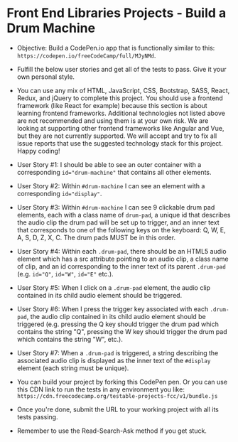 <h1>Front End Libraries Projects - Build a Drum Machine</h1>

 * Objective: Build a CodePen.io app that is functionally similar to this: ```https://codepen.io/freeCodeCamp/full/MJyNMd```.

 * Fulfill the below user stories and get all of the tests to pass. Give it your own personal style.

 * You can use any mix of HTML, JavaScript, CSS, Bootstrap, SASS, React, Redux, and jQuery to complete this project. You should use a frontend framework (like React for example) because this section is about learning frontend frameworks. Additional technologies not listed above are not recommended and using them is at your own risk. We are looking at supporting other frontend frameworks like Angular and Vue, but they are not currently supported. We will accept and try to fix all issue reports that use the suggested technology stack for this project. Happy coding!

 * User Story #1: I should be able to see an outer container with a corresponding ```id="drum-machine"``` that contains all other elements.

 * User Story #2: Within ```#drum-machine``` I can see an element with a corresponding ```id="display"```.

 * User Story #3: Within ```#drum-machine``` I can see 9 clickable drum pad elements, each with a class name of ```drum-pad```, a unique id that describes the audio clip the drum pad will be set up to trigger, and an inner text that corresponds to one of the following keys on the keyboard: Q, W, E, A, S, D, Z, X, C. The drum pads MUST be in this order.

 * User Story #4: Within each ```.drum-pad```, there should be an HTML5 audio element which has a src attribute pointing to an audio clip, a class name of clip, and an id corresponding to the inner text of its parent ```.drum-pad``` (e.g. ```id="Q"```, ```id="W"```, ```id="E"``` etc.).

 * User Story #5: When I click on a ```.drum-pad``` element, the audio clip contained in its child audio element should be triggered.

 * User Story #6: When I press the trigger key associated with each ```.drum-pad```, the audio clip contained in its child audio element should be triggered (e.g. pressing the Q key should trigger the drum pad which contains the string "Q", pressing the W key should trigger the drum pad which contains the string "W", etc.).

 * User Story #7: When a ```.drum-pad``` is triggered, a string describing the associated audio clip is displayed as the inner text of the ```#display``` element (each string must be unique).

 * You can build your project by forking this CodePen pen. Or you can use this CDN link to run the tests in any environment you like: ```https://cdn.freecodecamp.org/testable-projects-fcc/v1/bundle.js```

 * Once you're done, submit the URL to your working project with all its tests passing.

 * Remember to use the Read-Search-Ask method if you get stuck.
